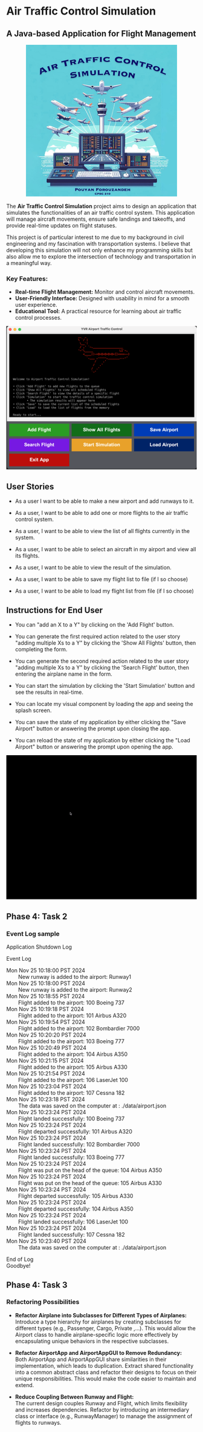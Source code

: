 # Air Traffic Control Simulation
## A Java-based Application for Flight Management


<div align="center">
  <img src="./data/Images/SplashImage.jpeg" alt="Logo" width="400">
</div>

The **Air Traffic Control Simulation** project aims to design an application that simulates the functionalities of an air traffic control system. This application will manage aircraft movements, ensure safe landings and takeoffs, and provide real-time updates on flight statuses.

This project is of particular interest to me due to my background in civil engineering and my fascination with transportation systems. I believe that developing this simulation will not only enhance my programming skills but also allow me to explore the intersection of technology and transportation in a meaningful way.

### Key Features:
- **Real-time Flight Management:** Monitor and control aircraft movements.
- **User-Friendly Interface:** Designed with usability in mind for a smooth user experience.
- **Educational Tool:** A practical resource for learning about air traffic control processes.

<div align="center">
  <img src="./data/Images/Menu.png" alt="Sample Menu" width="600">
</div>

## User Stories
- As a user I want to be able to make a new airport and add runways to it.

- As a user, I want to be able to add one or more flights to the air traffic control system.

- As a user, I want to be able to view the list of all flights currently in the system.

- As a user, I want to be able to select an aircraft in my airport and view all its flights.

- As a user, I want to be able to view the result of the simulation.

- As a user, I want to be able to save my flight list to file (if I so choose)

- As a user, I want to be able to load my flight list from file (if I so choose)

## Instructions for End User
- You can "add an X to a Y" by clicking on the 'Add Flight' button.

- You can generate the first required action related to the user story "adding multiple Xs to a Y" by clicking the 'Show All Flights' button, then completing the form.

- You can generate the second required action related to the user story "adding multiple Xs to a Y" by clicking the 'Search Flight' button, then entering the airplane name in the form.

- You can start the simulation by clicking the 'Start Simulation' button and see the results in real-time.

- You can locate my visual component by loading the app and seeing the splash screen.

- You can save the state of my application by either clicking the "Save Airport" button or answering the prompt upon closing the app.

- You can reload the state of my application by either clicking the "Load Airport" button or answering the prompt upon opening the app.

<div align="center">
  <img src="./data/Images/Sample gif.gif" alt="gif">
</div>




## Phase 4: Task 2
### Event Log sample
Application Shutdown Log
 
Event Log

Mon Nov 25 10:18:00 PST 2024  
&nbsp;&nbsp;&nbsp;&nbsp;&nbsp;&nbsp;&nbsp;&nbsp;New runway is added to the airport: Runway1  
Mon Nov 25 10:18:00 PST 2024  
&nbsp;&nbsp;&nbsp;&nbsp;&nbsp;&nbsp;&nbsp;&nbsp;New runway is added to the airport: Runway2  
Mon Nov 25 10:18:55 PST 2024  
&nbsp;&nbsp;&nbsp;&nbsp;&nbsp;&nbsp;&nbsp;&nbsp;Flight added to the airport: 100 Boeing 737  
Mon Nov 25 10:19:18 PST 2024  
&nbsp;&nbsp;&nbsp;&nbsp;&nbsp;&nbsp;&nbsp;&nbsp;Flight added to the airport: 101 Airbus A320  
Mon Nov 25 10:19:54 PST 2024  
&nbsp;&nbsp;&nbsp;&nbsp;&nbsp;&nbsp;&nbsp;&nbsp;Flight added to the airport: 102 Bombardier 7000  
Mon Nov 25 10:20:20 PST 2024  
&nbsp;&nbsp;&nbsp;&nbsp;&nbsp;&nbsp;&nbsp;&nbsp;Flight added to the airport: 103 Boeing 777  
Mon Nov 25 10:20:49 PST 2024  
&nbsp;&nbsp;&nbsp;&nbsp;&nbsp;&nbsp;&nbsp;&nbsp;Flight added to the airport: 104 Airbus A350  
Mon Nov 25 10:21:15 PST 2024  
&nbsp;&nbsp;&nbsp;&nbsp;&nbsp;&nbsp;&nbsp;&nbsp;Flight added to the airport: 105 Airbus A330  
Mon Nov 25 10:21:54 PST 2024  
&nbsp;&nbsp;&nbsp;&nbsp;&nbsp;&nbsp;&nbsp;&nbsp;Flight added to the airport: 106 LaserJet 100  
Mon Nov 25 10:23:04 PST 2024  
&nbsp;&nbsp;&nbsp;&nbsp;&nbsp;&nbsp;&nbsp;&nbsp;Flight added to the airport: 107 Cessna 182  
Mon Nov 25 10:23:18 PST 2024  
&nbsp;&nbsp;&nbsp;&nbsp;&nbsp;&nbsp;&nbsp;&nbsp;The data was saved on the computer at : ./data/airport.json  
Mon Nov 25 10:23:24 PST 2024  
&nbsp;&nbsp;&nbsp;&nbsp;&nbsp;&nbsp;&nbsp;&nbsp;Flight landed successfully: 100 Boeing 737  
Mon Nov 25 10:23:24 PST 2024  
&nbsp;&nbsp;&nbsp;&nbsp;&nbsp;&nbsp;&nbsp;&nbsp;Flight departed successfully: 101 Airbus A320  
Mon Nov 25 10:23:24 PST 2024  
&nbsp;&nbsp;&nbsp;&nbsp;&nbsp;&nbsp;&nbsp;&nbsp;Flight landed successfully: 102 Bombardier 7000  
Mon Nov 25 10:23:24 PST 2024  
&nbsp;&nbsp;&nbsp;&nbsp;&nbsp;&nbsp;&nbsp;&nbsp;Flight landed successfully: 103 Boeing 777  
Mon Nov 25 10:23:24 PST 2024  
&nbsp;&nbsp;&nbsp;&nbsp;&nbsp;&nbsp;&nbsp;&nbsp;Flight was put on the head of the queue: 104 Airbus A350  
Mon Nov 25 10:23:24 PST 2024  
&nbsp;&nbsp;&nbsp;&nbsp;&nbsp;&nbsp;&nbsp;&nbsp;Flight was put on the head of the queue: 105 Airbus A330  
Mon Nov 25 10:23:24 PST 2024  
&nbsp;&nbsp;&nbsp;&nbsp;&nbsp;&nbsp;&nbsp;&nbsp;Flight departed successfully: 105 Airbus A330  
Mon Nov 25 10:23:24 PST 2024  
&nbsp;&nbsp;&nbsp;&nbsp;&nbsp;&nbsp;&nbsp;&nbsp;Flight departed successfully: 104 Airbus A350  
Mon Nov 25 10:23:24 PST 2024  
&nbsp;&nbsp;&nbsp;&nbsp;&nbsp;&nbsp;&nbsp;&nbsp;Flight landed successfully: 106 LaserJet 100  
Mon Nov 25 10:23:24 PST 2024  
&nbsp;&nbsp;&nbsp;&nbsp;&nbsp;&nbsp;&nbsp;&nbsp;Flight landed successfully: 107 Cessna 182  
Mon Nov 25 10:23:40 PST 2024  
&nbsp;&nbsp;&nbsp;&nbsp;&nbsp;&nbsp;&nbsp;&nbsp;The data was saved on the computer at : ./data/airport.json  

 End of Log  
Goodbye!


## Phase 4: Task 3
### Refactoring Possibilities
- **Refactor Airplane into Subclasses for Different Types of Airplanes:**  
  Introduce a type hierarchy for airplanes by creating subclasses for different types (e.g., Passenger, Cargo, Private ,...). This would allow the Airport class to handle airplane-specific logic more effectively by encapsulating unique behaviors in the respective subclasses.

- **Refactor AirportApp and AirportAppGUI to Remove Redundancy:**  
  Both AirportApp and AirportAppGUI share similarities in their implementation, which leads to duplication. Extract shared functionality into a common abstract class and refactor their designs to focus on their unique responsibilities. This would make the code easier to maintain and extend.

- **Reduce Coupling Between Runway and Flight:**  
  The current design couples Runway and Flight, which limits flexibility and increases dependencies. Refactor by introducing an intermediary class or interface (e.g., RunwayManager) to manage the assignment of flights to runways.